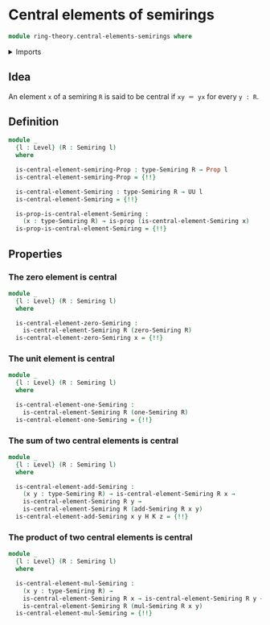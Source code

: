 # Central elements of semirings

```agda
module ring-theory.central-elements-semirings where
```

<details><summary>Imports</summary>

```agda
open import foundation.identity-types
open import foundation.propositions
open import foundation.universe-levels

open import group-theory.central-elements-monoids

open import ring-theory.semirings
```

</details>

## Idea

An element `x` of a semiring `R` is said to be central if `xy ＝ yx` for every
`y : R`.

## Definition

```agda
module _
  {l : Level} (R : Semiring l)
  where

  is-central-element-semiring-Prop : type-Semiring R → Prop l
  is-central-element-semiring-Prop = {!!}

  is-central-element-Semiring : type-Semiring R → UU l
  is-central-element-Semiring = {!!}

  is-prop-is-central-element-Semiring :
    (x : type-Semiring R) → is-prop (is-central-element-Semiring x)
  is-prop-is-central-element-Semiring = {!!}
```

## Properties

### The zero element is central

```agda
module _
  {l : Level} (R : Semiring l)
  where

  is-central-element-zero-Semiring :
    is-central-element-Semiring R (zero-Semiring R)
  is-central-element-zero-Semiring x = {!!}
```

### The unit element is central

```agda
module _
  {l : Level} (R : Semiring l)
  where

  is-central-element-one-Semiring :
    is-central-element-Semiring R (one-Semiring R)
  is-central-element-one-Semiring = {!!}
```

### The sum of two central elements is central

```agda
module _
  {l : Level} (R : Semiring l)
  where

  is-central-element-add-Semiring :
    (x y : type-Semiring R) → is-central-element-Semiring R x →
    is-central-element-Semiring R y →
    is-central-element-Semiring R (add-Semiring R x y)
  is-central-element-add-Semiring x y H K z = {!!}
```

### The product of two central elements is central

```agda
module _
  {l : Level} (R : Semiring l)
  where

  is-central-element-mul-Semiring :
    (x y : type-Semiring R) →
    is-central-element-Semiring R x → is-central-element-Semiring R y →
    is-central-element-Semiring R (mul-Semiring R x y)
  is-central-element-mul-Semiring = {!!}
```
